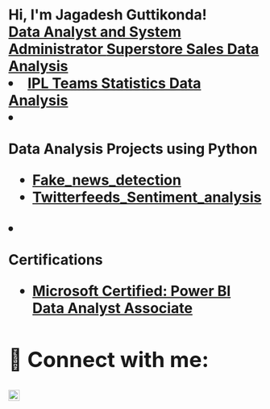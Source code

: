 <h1>Hi, I'm Jagadesh Guttikonda! <br/><a href="https://github.com/Jagadesh2708/DataAnalysis_Projects">Data Analyst and System Administrator </a> <a href="https://www.linkedin.com/in/jagadesh-guttikonda-177654154/</a>

</b> <h2>👨‍💻 Data Analysis Projects:</h2> </b>

- <b>Data Analysis and Visualisation Projects using PowerBI </b>
  - [Superstore Sales Data Analysis]()
  - [IPL Teams Statistics Data Analysis]()
  
- <b>Data Analysis Projects using Python </b>
  - [Fake_news_detection]() <b>
  - [Twitterfeeds_Sentiment_analysis]() <b>
- <b>Certifications </b>
  - [Microsoft Certified: Power BI Data Analyst Associate]() </b>


<h2> 🤳 Connect with me:</h2>


[<img align="left" alt="JagadeshGuttikonda | LinkedIn" width="22px" src="https://cdn.jsdelivr.net/npm/simple-icons@v3/icons/linkedin.svg" />][linkedin]



[linkedin]:  https://www.linkedin.com/in/jagadesh-guttikonda-177654154



